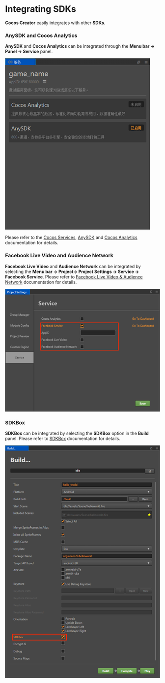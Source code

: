 # Integrating SDKs
**Cocos Creator** easily integrates with other **SDKs**. 

### AnySDK and Cocos Analytics
**AnySDK** and **Cocos Analytics** can be integrated through the **Menu bar -> Panel -> Service** panel.

  ![](cocos-services/cocos_services.png)
  
Please refer to the [Cocos Services](sdk/cocos-services.md), [AnySDK](sdk/anysdk.md) and [Cocos Analytics](adk/cocos-analytics.md) documentation for details.

### Facebook Live Video and Audience Network
**Facebook Live Video** and **Audience Network** can be integrated by selecting the **Menu bar -> Project-> Project Settings -> Service -> Facebook Service**. Please refer to [Facebook Live Video & Audience Network](fb-an-and-live.md) documentation for details.

  ![](fb-an-and-live/facebook.png)

### SDKBox
**SDKBox** can be integrated by selecting the **SDKBox** option in the **Build** panel. Please refer to [SDKBox](sdkbox.md) documentation for details.

  ![](sdkbox/sdkbox.png)